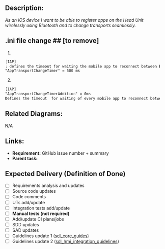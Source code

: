 ## Description:
_As an iOS device I want to be able to register apps on the Head Unit wirelessly using Bluetooth and to change transports seamlessly._




## .ini file change ## [to remove]
1. 
``` xml
[IAP] 
; defines the timeout for waiting the mobile app to reconnect between Bluetooth and USB transports change
"AppTransportChangeTimer" = 500 ms
```

2. 
```xml
[IAP] 
"AppTransportChangeTimerAddition" = 0ms
Defines the timeout  for waiting of every mobile app to reconnect between Bluetooth and USB transports change in case the number of connected apps is more than one
```
## Related Diagrams:

N/A

## Links:

- **Requirement:** GitHub issue number + summary
- **Parent task:** 

## Expected Delivery (Definition of Done)

- [ ] Requirements analysis and updates
- [ ] Source code updates
- [ ] Code comments
- [ ] UTs add/update
- [ ] Integration tests add/update
- [ ] **Manual tests (not required)**
- [ ] Add/update CI plans/jobs
- [ ] SDD updates
- [ ] SAD updates
- [ ] Guidelines update 1 ([sdl_core_guides](https://github.com/smartdevicelink/sdl_core_guides))
- [ ] Guidelines update 2 ([sdl_hmi_integration_guidelines](https://github.com/smartdevicelink/sdl_hmi_integration_guidelines))
